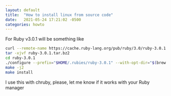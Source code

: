 ```yaml
---
layout: default
title:  "How to install linux from source code"
date:   2021-05-24 17:21:02 -0500
categories: howto
---
```


For Ruby v3.0.1 will be something like

```bash
curl --remote-name https://cache.ruby-lang.org/pub/ruby/3.0/ruby-3.0.1.tar.bz2
tar -xjvf ruby-3.0.1.tar.bz2
cd ruby-3.0.1
./configure --prefix="$HOME/.rubies/ruby-3.0.1" --with-opt-dir="$(brew --prefix openssl):$(brew --prefix readline):$(brew --prefix libyaml):$(brew --prefix gdbm):$(brew --prefix libffi)"
make -j2
make install
```

I use this with chruby, please, let me know if it works with your Ruby manager
